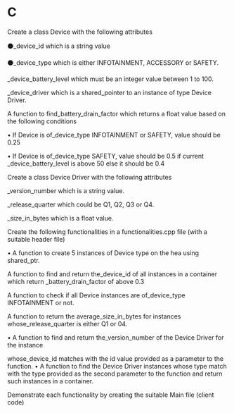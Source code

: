 # C
Create a class Device with the following attributes

⚫_device_id which is a string value

⚫_device_type which is either INFOTAINMENT, ACCESSORY or SAFETY.

_device_battery_level which must be an integer value between 1 to 100.

_device_driver which is a shared_pointer to an instance of type Device Driver.

A function to find_battery_drain_factor which returns a float value based on the following conditions

• If Device is of_device_type INFOTAINMENT or SAFETY, value should be 0.25

• If Device is of_device_type SAFETY, value should be 0.5 if current _device_battery_level is above 50 else it should be 0.4

Create a class Device Driver with the following attributes

_version_number which is a string value.

_release_quarter which could be Q1, Q2, Q3 or Q4.

_size_in_bytes which is a float value.

Create the following functionalities in a functionalities.cpp file (with a suitable header file)

• A function to create 5 instances of Device type on the hea using shared_ptr.

A function to find and return the_device_id of all instances in a container which return _battery_drain_factor of above 0.3

A function to check if all Device instances are of_device_type INFOTAINMENT or not.

A function to return the average_size_in_bytes for instances whose_release_quarter is either Q1 or 04.

• A function to find and return the_version_number of the Device Driver for the instance

whose_device_id matches with the id value provided as a parameter to the function. • A function to find the Device Driver instances whose type match with the type provided as the second parameter to the function and return such instances in a container.

Demonstrate each functionality by creating the suitable Main file (client code)
